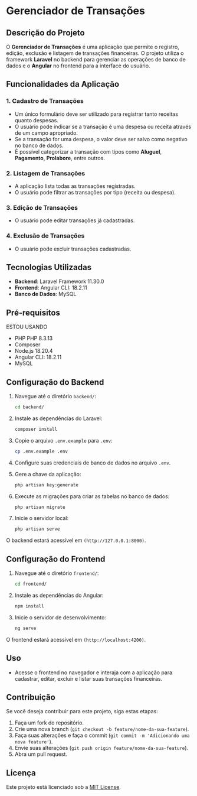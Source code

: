 # Gerenciador de Transações

## Descrição do Projeto

O **Gerenciador de Transações** é uma aplicação que permite o registro, edição, exclusão e listagem de transações financeiras. O projeto utiliza o framework **Laravel** no backend para gerenciar as operações de banco de dados e o **Angular** no frontend para a interface do usuário.

## Funcionalidades da Aplicação

### 1. Cadastro de Transações
- Um único formulário deve ser utilizado para registrar tanto receitas quanto despesas.
- O usuário pode indicar se a transação é uma despesa ou receita através de um campo apropriado.
- Se a transação for uma despesa, o valor deve ser salvo como negativo no banco de dados.
- É possível categorizar a transação com tipos como **Aluguel**, **Pagamento**, **Prolabore**, entre outros.

### 2. Listagem de Transações
- A aplicação lista todas as transações registradas.
- O usuário pode filtrar as transações por tipo (receita ou despesa).

### 3. Edição de Transações
- O usuário pode editar transações já cadastradas.

### 4. Exclusão de Transações
- O usuário pode excluir transações cadastradas.

## Tecnologias Utilizadas

- **Backend**: Laravel Framework 11.30.0
- **Frontend**: Angular CLI: 18.2.11 
- **Banco de Dados**: MySQL 


## Pré-requisitos

ESTOU USANDO 

- PHP PHP 8.3.13
- Composer
- Node.js 18.20.4
- Angular CLI: 18.2.11
- MySQL 

## Configuração do Backend

1. Navegue até o diretório `backend/`:

    ```bash
    cd backend/
    ```

2. Instale as dependências do Laravel:

    ```bash
    composer install
    ```

3. Copie o arquivo `.env.example` para `.env`:

    ```bash
    cp .env.example .env
    ```

4. Configure suas credenciais de banco de dados no arquivo `.env`.

5. Gere a chave da aplicação:

    ```bash
    php artisan key:generate
    ```

6. Execute as migrações para criar as tabelas no banco de dados:

    ```bash
    php artisan migrate
    ```

7. Inicie o servidor local:

    ```bash
    php artisan serve
    ```

O backend estará acessível em `(http://127.0.0.1:8000)`.

## Configuração do Frontend

1. Navegue até o diretório `frontend/`:

    ```bash
    cd frontend/
    ```

2. Instale as dependências do Angular:

    ```bash
    npm install
    ```

3. Inicie o servidor de desenvolvimento:

    ```bash
    ng serve
    ```

O frontend estará acessível em `(http://localhost:4200)`.

## Uso

- Acesse o frontend no navegador e interaja com a aplicação para cadastrar, editar, excluir e listar suas transações financeiras.

## Contribuição

Se você deseja contribuir para este projeto, siga estas etapas:

1. Faça um fork do repositório.
2. Crie uma nova branch (`git checkout -b feature/nome-da-sua-feature`).
3. Faça suas alterações e faça o commit (`git commit -m 'Adicionando uma nova feature'`).
4. Envie suas alterações (`git push origin feature/nome-da-sua-feature`).
5. Abra um pull request.

## Licença

Este projeto está licenciado sob a [MIT License](LICENSE).


